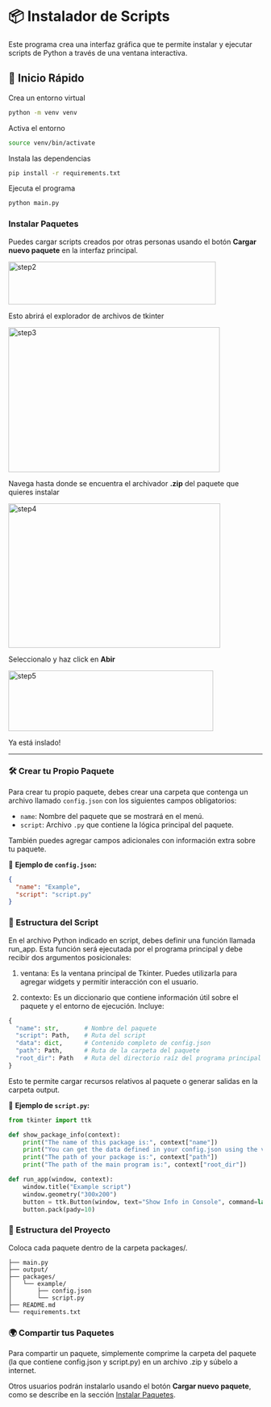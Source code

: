 # 📦 Instalador de Scripts

Este programa crea una interfaz gráfica que te permite instalar y ejecutar scripts de Python a través de una ventana interactiva.

## 🚀 Inicio Rápido
Crea un entorno virtual
```bash
python -m venv venv
```
Activa el entorno
```bash
source venv/bin/activate
```

Instala las dependencias
```bash
pip install -r requirements.txt
```

Ejecuta el programa
```bash
python main.py
```


### Instalar Paquetes

Puedes cargar scripts creados por otras personas usando el botón **Cargar nuevo paquete** en la interfaz principal.

<img width="411" height="85" alt="step2" src="https://github.com/user-attachments/assets/17e4bc49-af93-4c3c-825c-b4110bd53f32" />

Esto abrirá el explorador de archivos de tkinter

<img width="419" height="287" alt="step3" src="https://github.com/user-attachments/assets/cb3e9bfe-05fb-45a3-9a6b-e116ed70a775" />

Navega hasta donde se encuentra el archivador **.zip** del paquete que quieres instalar

<img width="420" height="286" alt="step4" src="https://github.com/user-attachments/assets/c8e29dcc-3879-46c4-8554-460077ef8955" />

Seleccionalo y haz click en **Abir**

<img width="406" height="120" alt="step5" src="https://github.com/user-attachments/assets/6f23f6ae-f886-470d-a441-f180330779cd" />

Ya está inslado!

---

### 🛠️ Crear tu Propio Paquete

Para crear tu propio paquete, debes crear una carpeta que contenga un archivo llamado `config.json` con los siguientes campos obligatorios:

- `name`: Nombre del paquete que se mostrará en el menú.
- `script`: Archivo `.py` que contiene la lógica principal del paquete.

También puedes agregar campos adicionales con información extra sobre tu paquete.

📄 **Ejemplo de `config.json`:**

```json
{
  "name": "Example",
  "script": "script.py"
}
```
### 🧩 Estructura del Script
En el archivo Python indicado en script, debes definir una función llamada run_app. Esta función será ejecutada por el programa principal y debe recibir dos argumentos posicionales:

1. ventana: Es la ventana principal de Tkinter. Puedes utilizarla para agregar widgets y permitir interacción con el usuario.

2. contexto: Es un diccionario que contiene información útil sobre el paquete y el entorno de ejecución. Incluye:

```python
{
  "name": str,       # Nombre del paquete
  "script": Path,    # Ruta del script
  "data": dict,      # Contenido completo de config.json
  "path": Path,      # Ruta de la carpeta del paquete
  "root_dir": Path   # Ruta del directorio raíz del programa principal
}
```

Esto te permite cargar recursos relativos al paquete o generar salidas en la carpeta output.


📄 **Ejemplo de `script.py`:**

```python
from tkinter import ttk

def show_package_info(context):
    print("The name of this package is:", context["name"])
    print("You can get the data defined in your config.json using the variable *data* inside context:", context["data"])
    print("The path of your package is:", context["path"])
    print("The path of the main program is:", context["root_dir"])

def run_app(window, context):
    window.title("Example script")
    window.geometry("300x200")
    button = ttk.Button(window, text="Show Info in Console", command=lambda:show_package_info(context))
    button.pack(pady=10)
```

### 📁 Estructura del Proyecto
Coloca cada paquete dentro de la carpeta packages/.

```
├── main.py
├── output/
├── packages/
│   └── example/
│       ├── config.json
│       └── script.py
├── README.md
└── requirements.txt
```

### 🌍 Compartir tus Paquetes
Para compartir un paquete, simplemente comprime la carpeta del paquete (la que contiene config.json y script.py) en un archivo .zip y súbelo a internet.

Otros usuarios podrán instalarlo usando el botón **Cargar nuevo paquete**, como se describe en la sección [Instalar Paquetes](#instalar-paquetes).
